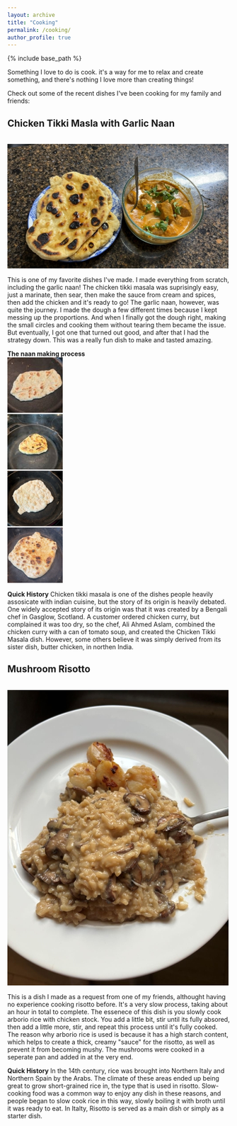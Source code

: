 ```yaml
---
layout: archive
title: "Cooking"
permalink: /cooking/
author_profile: true
---
```


{% include base_path %}

Something I love to do is cook. it's a way for me to relax and create something, and there's nothing I love more than creating things!

Check out some of the recent dishes I've been cooking for my family and friends:



## Chicken Tikki Masla with Garlic Naan

<br/><img src='/images/Cooking/Tikki Masla.JPG'>

This is one of my favorite dishes I've made. I made everything from scratch, including the garlic naan! The chicken tikki masala was suprisingly easy, just a marinate, then sear, then make the sauce from cream and spices, then add the chicken and it's ready to go! The garlic naan, however,  was quite the journey. I made the dough a few different times because I kept messing up the proportions. And when I finally got the dough right, making the small circles and cooking them without tearing them became the issue. But eventually, I got one that turned out good, and after that I had the strategy down. This was a really fun dish to make and tasted amazing.

**The naan making process**
<br/><img src='/images/Cooking/naan1.jpg'>
<br/><img src='/images/Cooking/naan2.jpg'>
<br/><img src='/images/Cooking/naan3.jpg'>
<br/><img src='/images/Cooking/naan4.jpg'>




**Quick History**
Chicken tikki masala is one of the dishes people heavily assosicate with indian cuisine, but the story of its origin is heavily debated. One widely accepted story of its origin was that it was created by a Bengali chef in Gasglow, Scotland. A customer ordered chicken curry, but complained it was too dry, so the chef, Ali Ahmed Aslam, combined the chicken curry with a can of tomato soup, and created the Chicken Tikki Masala dish. However, some others believe it was simply derived from its sister dish, butter chicken, in northen India. 


## Mushroom Risotto

<br/><img src='/images/Cooking/Risotto.jpg'>

This is a dish I made as a request from one of my friends, althought having no experience cooking risotto before. It's a very slow process, taking about an hour in total to complete. The essenece of this dish is you slowly cook arborio rice with chicken stock. You add a little bit, stir until its fully absored, then add a little more, stir, and repeat this process until it's fully cooked. The reason why arborio rice is used is because it has a high starch content, which helps to create a thick, creamy "sauce" for the risotto, as well as prevent it from becoming mushy. The mushrooms were cooked in a seperate pan and added in at the very end. 

**Quick History**
In the 14th century, rice was brought into Northern Italy and Northern Spain by the Arabs. The climate of these areas ended up being great to grow short-grained rice in, the type that is used in risotto. Slow-cooking food was a common way to enjoy any dish in these reasons, and people began to slow cook rice in this way, slowly boiling it with broth until it was ready to eat. In Italty, Risotto is served as a main dish or simply as a starter dish. 